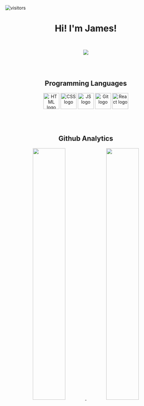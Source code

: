 ![visitors](https://visitor-badge.glitch.me/badge?page_id=JamesStop)
</br>
<h1 align="center">Hi!  I'm James!</h1>
</br>
<p align="center">
  <img  src="https://media1.giphy.com/media/ASd0Ukj0y3qMM/giphy.gif" />
</p>
</br>
</br>
<h2 align="center">Programming Languages</h2>
<p align="center">
  <img height="50px" width="50px" alt="HTML logo" src="https://bit.ly/3gP4Qgx">
  <img height="50px" width="50px" alt="CSS logo" src="https://bit.ly/37iML7j">
  <img height="50px" width="50px" alt="JS logo" src="https://bit.ly/3r1kzxY">
  <img height="50px" width="50px" alt="Git logo" src="https://bit.ly/34ayuYn">
  <img height="50px" width="50px" alt="React logo" src="https://upload.wikimedia.org/wikipedia/commons/thumb/a/a7/React-icon.svg/2300px-React-icon.svg.png">
</p>
</br>
</br>
<h2 align="center">Github Analytics</h2>
<p align="center">
  <a href="https://github.com/JamesStop">
    <img min-height="180em" width="45%" src="https://github-readme-stats.vercel.app/api?username=JamesStop&show_icons=true&theme=radical"/>
    <img min-height="180em" width="45%" src="https://github-readme-stats.vercel.app/api/top-langs/?username=JamesStop&layout=compact&theme=radical"/>
  </a>
</p>


<!--
**JamesStop/JamesStop** is a ✨ _special_ ✨ repository because its `README.md` (this file) appears on your GitHub profile.

Here are some ideas to get you started:

- 🔭 I’m currently working on ...
- 🌱 I’m currently learning ...
- 👯 I’m looking to collaborate on ...
- 🤔 I’m looking for help with ...
- 💬 Ask me about ...
- 📫 How to reach me: ...
- 😄 Pronouns: ...
- ⚡ Fun fact: ...
-->
